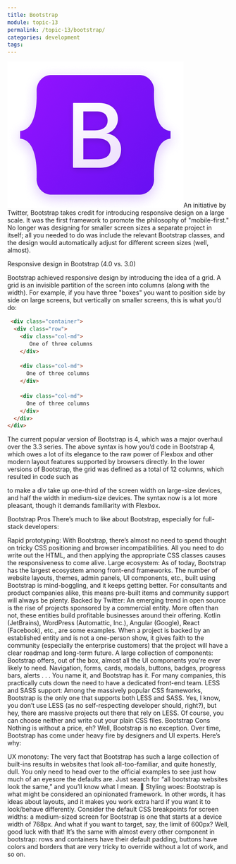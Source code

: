 ```yaml
---
title: Bootstrap
module: topic-13
permalink: /topic-13/bootstrap/
categories: development
tags:
---
```


<div class="divider-heading"></div>


<img src="../img/bootstrap.png">An initiative by Twitter, Bootstrap takes credit for introducing responsive design on a large scale. It was the first framework to promote the philosophy of "mobile-first." No longer was designing for smaller screen sizes a separate project in itself; all you needed to do was include the relevant Bootstrap classes, and the design would automatically adjust for different screen sizes (well, almost).

Responsive design in Bootstrap (4.0 vs. 3.0)

Bootstrap achieved responsive design by introducing the idea of a grid. A grid is an invisible partition of the screen into columns (along with the width). For example, if you have three "boxes" you want to position side by side on large screens, but vertically on smaller screens, this is what you’d do:

```html
 <div class="container">
  <div class="row">
    <div class="col-md">
       One of three columns
    </div>
   
    <div class="col-md">
      One of three columns
    </div>

    <div class="col-md">
      One of three columns
    </div>
  </div>
</div>
```

The current popular version of Bootstrap is 4, which was a major overhaul over the 3.3 series. The above syntax is how you’d code in Bootstrap 4, which owes a lot of its elegance to the raw power of Flexbox and other modern layout features supported by browsers directly. In the lower versions of Bootstrap, the grid was defined as a total of 12 columns, which resulted in code such as

<div class="col-md-6 col-lg-4"></div>
to make a div take up one-third of the screen width on large-size devices, and half the width in medium-size devices. The syntax now is a lot more pleasant, though it demands familiarity with Flexbox.

Bootstrap Pros
There’s much to like about Bootstrap, especially for full-stack developers:

Rapid prototyping: With Bootstrap, there’s almost no need to spend thought on tricky CSS positioning and browser incompatibilities. All you need to do write out the HTML, and then applying the appropriate CSS classes causes the responsiveness to come alive.
Large ecosystem: As of today, Bootstrap has the largest ecosystem among front-end frameworks. The number of website layouts, themes, admin panels, UI components, etc., built using Bootstrap is mind-boggling, and it keeps getting better. For consultants and product companies alike, this means pre-built items and community support will always be plenty.
Backed by Twitter: An emerging trend in open source is the rise of projects sponsored by a commercial entity. More often than not, these entities build profitable businesses around their offering. Kotlin (JetBrains), WordPress (Automattic, Inc.), Angular (Google), React (Facebook), etc., are some examples. When a project is backed by an established entity and is not a one-person show, it gives faith to the community (especially the enterprise customers) that the project will have a clear roadmap and long-term future.
A large collection of components: Bootstrap offers, out of the box, almost all the UI components you’re ever likely to need. Navigation, forms, cards, modals, buttons, badges, progress bars, alerts . . . You name it, and Bootstrap has it. For many companies, this practically cuts down the need to have a dedicated front-end team.
LESS and SASS support: Among the massively popular CSS frameworks, Bootstrap is the only one that supports both LESS and SASS. Yes, I know, you don’t use LESS (as no self-respecting developer should, right?), but hey, there are massive projects out there that rely on LESS. Of course, you can choose neither and write out your plain CSS files.
Bootstrap Cons
Nothing is without a price, eh? Well, Bootstrap is no exception. Over time, Bootstrap has come under heavy fire by designers and UI experts. Here’s why:

UX monotony: The very fact that Bootstrap has such a large collection of built-ins results in websites that look all-too-familiar, and quite honestly, dull. You only need to head over to the official examples to see just how much of an eyesore the defaults are.  Just search for “all bootstrap websites look the same,” and you’ll know what I mean. 🙂
Styling woes: Bootstrap is what might be considered an opinionated framework. In other words, it has ideas about layouts, and it makes you work extra hard if you want it to look/behave differently. Consider the default CSS breakpoints for screen widths: a medium-sized screen for Bootstrap is one that starts at a device width of 768px. And what if you want to target, say, the limit of 600px? Well, good luck with that! It’s the same with almost every other component in bootstrap: rows and containers have their default padding, buttons have colors and borders that are very tricky to override without a lot of work, and so on.